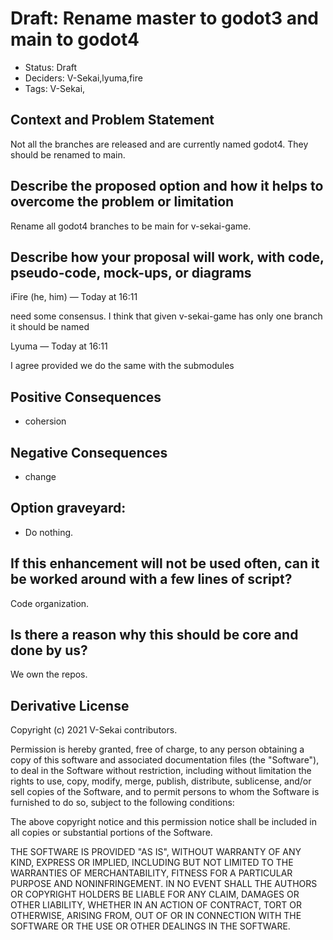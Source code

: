 # Draft: Rename master to godot3 and main to godot4

- Status: Draft <!-- draft | rejected | accepted | deprecated | superseded by -->
- Deciders: V-Sekai,lyuma,fire
- Tags: V-Sekai,

## Context and Problem Statement

Not all the branches are released and are currently named godot4. They should be renamed to main.

## Describe the proposed option and how it helps to overcome the problem or limitation

Rename all godot4 branches to be main for v-sekai-game.

## Describe how your proposal will work, with code, pseudo-code, mock-ups, or diagrams

iFire (he, him) — Today at 16:11

need some consensus. I think that given v-sekai-game has only one branch it should be named

Lyuma — Today at 16:11

I agree provided we do the same with the submodules

## Positive Consequences <!-- optional -->

- cohersion

## Negative Consequences <!-- optional -->

- change

## Option graveyard: <!-- same as above -->

- Do nothing.

## If this enhancement will not be used often, can it be worked around with a few lines of script?

Code organization.

## Is there a reason why this should be core and done by us?

We own the repos.

## Derivative License

Copyright (c) 2021 V-Sekai contributors.

Permission is hereby granted, free of charge, to any person obtaining a copy
of this software and associated documentation files (the "Software"), to deal
in the Software without restriction, including without limitation the rights
to use, copy, modify, merge, publish, distribute, sublicense, and/or sell
copies of the Software, and to permit persons to whom the Software is
furnished to do so, subject to the following conditions:

The above copyright notice and this permission notice shall be included in all
copies or substantial portions of the Software.

THE SOFTWARE IS PROVIDED "AS IS", WITHOUT WARRANTY OF ANY KIND, EXPRESS OR
IMPLIED, INCLUDING BUT NOT LIMITED TO THE WARRANTIES OF MERCHANTABILITY,
FITNESS FOR A PARTICULAR PURPOSE AND NONINFRINGEMENT. IN NO EVENT SHALL THE
AUTHORS OR COPYRIGHT HOLDERS BE LIABLE FOR ANY CLAIM, DAMAGES OR OTHER
LIABILITY, WHETHER IN AN ACTION OF CONTRACT, TORT OR OTHERWISE, ARISING FROM,
OUT OF OR IN CONNECTION WITH THE SOFTWARE OR THE USE OR OTHER DEALINGS IN THE
SOFTWARE.
